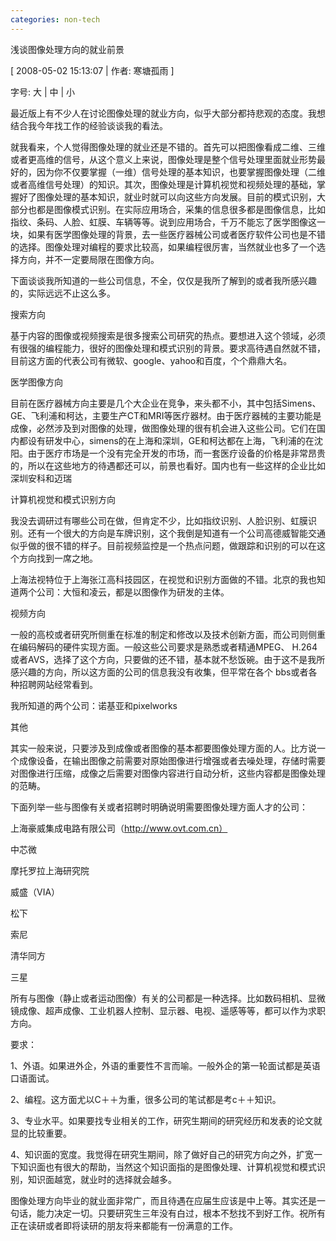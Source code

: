 ```yaml
---
categories: non-tech
---
```



浅谈图像处理方向的就业前景

[ 2008-05-02 15:13:07 | 作者: 寒塘孤雨 ]

字号: 大 | 中 | 小



最近版上有不少人在讨论图像处理的就业方向，似乎大部分都持悲观的态度。我想结合我今年找工作的经验谈谈我的看法。



就我看来，个人觉得图像处理的就业还是不错的。首先可以把图像看成二维、三维或者更高维的信号，从这个意义上来说，图像处理是整个信号处理里面就业形势最好的，因为你不仅要掌握（一维）信号处理的基本知识，也要掌握图像处理（二维或者高维信号处理）的知识。其次，图像处理是计算机视觉和视频处理的基础，掌握好了图像处理的基本知识，就业时就可以向这些方向发展。目前的模式识别，大部分也都是图像模式识别。在实际应用场合，采集的信息很多都是图像信息，比如指纹、条码、人脸、虹膜、车辆等等。说到应用场合，千万不能忘了医学图像这一块，如果有医学图像处理的背景，去一些医疗器械公司或者医疗软件公司也是不错的选择。图像处理对编程的要求比较高，如果编程很厉害，当然就业也多了一个选择方向，并不一定要局限在图像方向。



下面谈谈我所知道的一些公司信息，不全，仅仅是我所了解到的或者我所感兴趣的，实际远远不止这么多。



搜索方向

基于内容的图像或视频搜索是很多搜索公司研究的热点。要想进入这个领域，必须有很强的编程能力，很好的图像处理和模式识别的背景。要求高待遇自然就不错，目前这方面的代表公司有微软、google、yahoo和百度，个个鼎鼎大名。



医学图像方向

目前在医疗器械方向主要是几个大企业在竞争，来头都不小，其中包括Simens、GE、飞利浦和柯达，主要生产CT和MRI等医疗器材。由于医疗器械的主要功能是成像，必然涉及到对图像的处理，做图像处理的很有机会进入这些公司。它们在国内都设有研发中心，simens的在上海和深圳，GE和柯达都在上海，飞利浦的在沈阳。由于医疗市场是一个没有完全开发的市场，而一套医疗设备的价格是非常昂贵的，所以在这些地方的待遇都还可以，前景也看好。国内也有一些这样的企业比如深圳安科和迈瑞



计算机视觉和模式识别方向

我没去调研过有哪些公司在做，但肯定不少，比如指纹识别、人脸识别、虹膜识别。还有一个很大的方向是车牌识别，这个我倒是知道有一个公司高德威智能交通似乎做的很不错的样子。目前视频监控是一个热点问题，做跟踪和识别的可以在这个方向找到一席之地。

上海法视特位于上海张江高科技园区，在视觉和识别方面做的不错。北京的我也知道两个公司：大恒和凌云，都是以图像作为研发的主体。



视频方向

一般的高校或者研究所侧重在标准的制定和修改以及技术创新方面，而公司则侧重在编码解码的硬件实现方面。一般这些公司要求是熟悉或者精通MPEG、 H.264或者AVS，选择了这个方向，只要做的还不错，基本就不愁饭碗。由于这不是我所感兴趣的方向，所以这方面的公司的信息我没有收集，但平常在各个 bbs或者各种招聘网站经常看到。

我所知道的两个公司：诺基亚和pixelworks



其他

其实一般来说，只要涉及到成像或者图像的基本都要图像处理方面的人。比方说一个成像设备，在输出图像之前需要对原始图像进行增强或者去噪处理，存储时需要对图像进行压缩，成像之后需要对图像内容进行自动分析，这些内容都是图像处理的范畴。



下面列举一些与图像有关或者招聘时明确说明需要图像处理方面人才的公司：

上海豪威集成电路有限公司（http://www.ovt.com.cn）

中芯微

摩托罗拉上海研究院

威盛（VIA）

松下

索尼

清华同方

三星



所有与图像（静止或者运动图像）有关的公司都是一种选择。比如数码相机、显微镜成像、超声成像、工业机器人控制、显示器、电视、遥感等等，都可以作为求职方向。



要求：

1、外语。如果进外企，外语的重要性不言而喻。一般外企的第一轮面试都是英语口语面试。

2、编程。这方面尤以C＋＋为重，很多公司的笔试都是考c＋＋知识。

3、专业水平。如果要找专业相关的工作，研究生期间的研究经历和发表的论文就显的比较重要。

4、知识面的宽度。我觉得在研究生期间，除了做好自己的研究方向之外，扩宽一下知识面也有很大的帮助，当然这个知识面指的是图像处理、计算机视觉和模式识别，知识面越宽，就业时的选择就会越多。



图像处理方向毕业的就业面非常广，而且待遇在应届生应该是中上等。其实还是一句话，能力决定一切。只要研究生三年没有白过，根本不愁找不到好工作。祝所有正在读研或者即将读研的朋友将来都能有一份满意的工作。 
